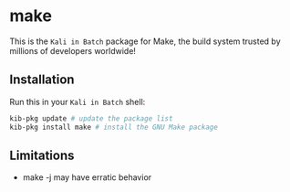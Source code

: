 # make

This is the `Kali in Batch` package for Make, the build system trusted by millions of developers worldwide!

## Installation

Run this in your `Kali in Batch` shell:

```bash
kib-pkg update # update the package list
kib-pkg install make # install the GNU Make package
```

## Limitations

* make -j may have erratic behavior
